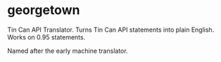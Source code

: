georgetown
==========

Tin Can API Translator. Turns Tin Can API statements into plain English. Works on 0.95 statements.

Named after the early machine translator.

